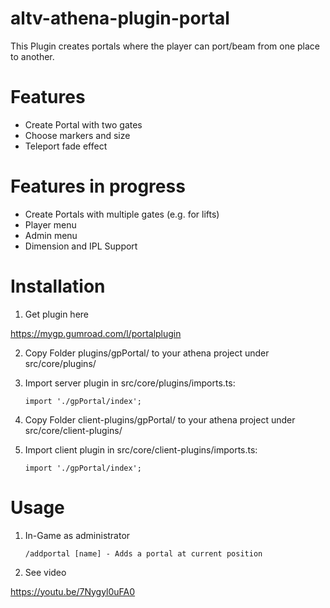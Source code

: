 # altv-athena-plugin-portal

This Plugin creates portals where the player can port/beam from one place to another.

# Features

- Create Portal with two gates
- Choose markers and size
- Teleport fade effect

# Features in progress

- Create Portals with multiple gates (e.g. for lifts)
- Player menu
- Admin menu
- Dimension and IPL Support

# Installation

1. Get plugin here

https://mygp.gumroad.com/l/portalplugin
    
2. Copy Folder plugins/gpPortal/ to your athena project under src/core/plugins/
3. Import server plugin in src/core/plugins/imports.ts:

    ```import './gpPortal/index';```

4. Copy Folder client-plugins/gpPortal/ to your athena project under src/core/client-plugins/
5. Import client plugin in src/core/client-plugins/imports.ts:

    ```import './gpPortal/index';```

# Usage

1. In-Game as administrator

    ```/addportal [name] - Adds a portal at current position```

2. See video

https://youtu.be/7Nygyl0uFA0

